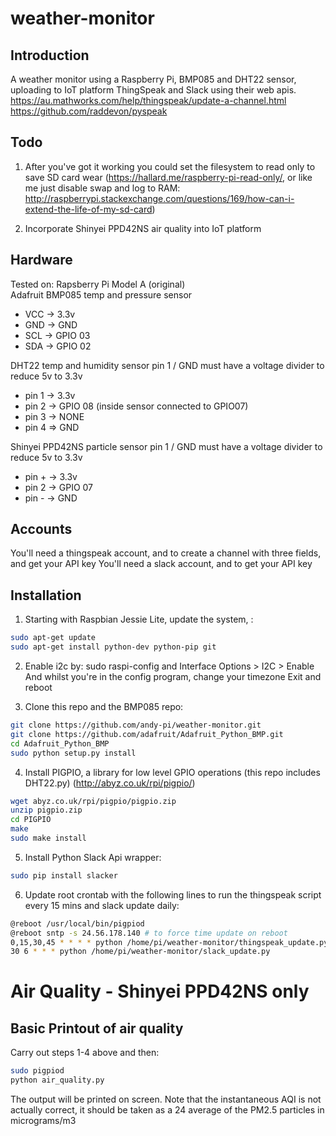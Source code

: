 # weather-monitor

## Introduction
A weather monitor using a Raspberry Pi, BMP085 and DHT22 sensor, uploading to IoT platform ThingSpeak and Slack using their web apis.
https://au.mathworks.com/help/thingspeak/update-a-channel.html
https://github.com/raddevon/pyspeak

## Todo
1. After you've got it working you could set the filesystem to read only to save SD card wear
(https://hallard.me/raspberry-pi-read-only/, or like me just disable swap and log to RAM:
http://raspberrypi.stackexchange.com/questions/169/how-can-i-extend-the-life-of-my-sd-card)

2. Incorporate Shinyei PPD42NS air quality into IoT platform

## Hardware
Tested on: Rapsberry Pi Model A (original)  
Adafruit BMP085 temp and pressure sensor

- VCC -> 3.3v
- GND -> GND
- SCL -> GPIO 03
- SDA -> GPIO 02

DHT22 temp and humidity sensor
pin 1 / GND must have a voltage divider to reduce 5v to 3.3v

- pin 1 -> 3.3v
- pin 2 -> GPIO 08 (inside sensor connected to GPIO07)
- pin 3 -> NONE
- pin 4 => GND

Shinyei PPD42NS particle sensor
pin 1 / GND must have a voltage divider to reduce 5v to 3.3v

- pin + -> 3.3v
- pin 2 -> GPIO 07
- pin - -> GND


## Accounts
You'll need a thingspeak account, and to create a channel with three fields, and get your API key
You'll need a slack account, and to get your API key

## Installation
1. Starting with Raspbian Jessie Lite, update the system, :

``` bash
sudo apt-get update
sudo apt-get install python-dev python-pip git
``` 

2. Enable i2c by: sudo raspi-config and Interface Options > I2C > Enable
And whilst you're in the config program, change your timezone
Exit and reboot

3. Clone this repo and the BMP085 repo:
``` bash
git clone https://github.com/andy-pi/weather-monitor.git
git clone https://github.com/adafruit/Adafruit_Python_BMP.git
cd Adafruit_Python_BMP
sudo python setup.py install
```

4. Install PIGPIO, a library for low level GPIO operations (this repo includes DHT22.py)
(http://abyz.co.uk/rpi/pigpio/)
``` bash
wget abyz.co.uk/rpi/pigpio/pigpio.zip
unzip pigpio.zip
cd PIGPIO
make
sudo make install
```

5. Install Python Slack Api wrapper:
```bash
sudo pip install slacker
```

6. Update root crontab with the following lines to run the thingspeak script every 15 mins and slack update daily:
``` bash
@reboot /usr/local/bin/pigpiod
@reboot sntp -s 24.56.178.140 # to force time update on reboot
0,15,30,45 * * * * python /home/pi/weather-monitor/thingspeak_update.py # for logging add >> /home/pi/weather-monitor/log 2>&1
30 6 * * * python /home/pi/weather-monitor/slack_update.py
```

# Air Quality - Shinyei PPD42NS only

## Basic Printout of air quality

Carry out steps 1-4 above and then:  

```bash
sudo pigpiod
python air_quality.py
```

The output will be printed on screen. Note that the instantaneous AQI is not actually correct, it should be taken as a 24 average of the PM2.5 particles in micrograms/m3